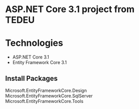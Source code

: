 # ASP.NET Core 3.1 project from TEDEU
# Technologies
- ASP.NET Core 3.1
- Entity Framework Core 3.1
## Install Packages
Microsoft.EntityFrameworkCore.Design
Microsoft.EntityFrameworkCore.SqlServer
Microsoft.EntityFrameworkCore.Tools